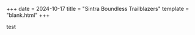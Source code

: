 +++
date = 2024-10-17
title = "Sintra Boundless Trailblazers"
template = "blank.html"
+++
<html>
test

</html>

